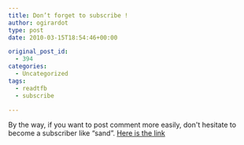 ```yaml
---
title: Don’t forget to subscribe !
author: ogirardot
type: post
date: 2010-03-15T18:54:46+00:00

original_post_id:
  - 394
categories:
  - Uncategorized
tags:
  - readtfb
  - subscribe

---
```

<!--more-->
By the way, if you want to post comment more easily, don't hesitate to become a subscriber like &#8220;sand&#8221;. <a href="http://www.readtfb.net/wp-login.php?action=register" target="_blank">Here is the link </a>